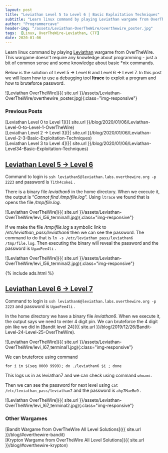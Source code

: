 ```yaml
---
layout: post
title: "Leviathan Level 5 to Level 6 | Basic Exploitation Techniques"
subtitle: "Learn linux command by playing Leviathan wargame from OverTheWire. This wargame doesn't require any knowledge about programming - just a bit of common sense and some knowledge about basic *nix commands. Below is the solution of Level 5 → Level 6 and Level 6 → Level 7. In this post we will learn how to use a debugging tool ltrace to exploit a program and how to bruteforce password"
author: "Programmercave"
header-img: "/assets/Leviathan-OverTheWire/overthewire_poster.jpg"
tags:  [Linux, OverTheWire-Leviathan, CTF]
date: 2020-01-06
---
```


Learn linux command by playing [Leviathan](https://overthewire.org/wargames/leviathan/) wargame from OverTheWire. This wargame doesn't require any knowledge about programming - just a bit of common sense and some knowledge about basic *nix commands.

Below is the solution of Level 5 → Level 6 and Level 6 → Level 7. In this post we will learn how to use a debugging tool **ltrace** to exploit a program and how to bruteforce password.

![Leviathan OverTheWire]({{ site.url }}/assets/Leviathan-OverTheWire/overthewire_poster.jpg){:class="img-responsive"}

### Previous Posts
[Leviathan Level 0 to Level 1]({{ site.url }}/blog/2020/01/06/Leviathan-Level-0-to-Level-1-OverTheWire)<br/>
[Leviathan Level 2 → Level 3]({{ site.url }}/blog/2020/01/06/Leviathan-Level-2-3-Basic-Exploitation-Techniques)<br/>
[Leviathan Level 3 to Level 4]({{ site.url }}/blog/2020/01/06/Leviathan-Level34-Basic-Exploitation-Techniques)<br/>

## [Leviathan Level 5 → Level 6](https://overthewire.org/wargames/leviathan/leviathan6.html)

Command to login is `ssh leviathan5@leviathan.labs.overthewire.org -p 2223` and password is  `Tith4cokei` .

There is a binary file *leviathan5* in the home directory. When we execute it, the output is “*Cannot find /tmp/file.log*”. Using `ltrace` we found that is opens the file */tmp/file.log*.

![Leviathan OverTheWire]({{ site.url }}/assets/Leviathan-OverTheWire/levi_l56_terminal1.jpg){:class="img-responsive"}

If we make the file */tmp/file.log* a symbolic link to */etc/leviathan_pass/leviathan6* then we can see the password. The command to do that is `ln -s /etc/leviathan_pass/leviathan6 /tmp/file.log`. Then executing the binary will reveal the password and the password is `UgaoFee4li` .

![Leviathan OverTheWire]({{ site.url }}/assets/Leviathan-OverTheWire/levi_l56_terminal2.jpg){:class="img-responsive"}

{% include ads.html %}<br/>

## [Leviathan Level 6 → Level 7](https://overthewire.org/wargames/leviathan/leviathan7.html)

Command to login is `ssh leviathan6@leviathan.labs.overthewire.org -p 2223` and password is  `UgaoFee4li` .

In the home directory we have a binary file *leviathan6*. When we execute it, the output says we need to enter 4 digit pin. We can bruteforce the 4 digit pin like we did in [Bandit level 24]({{ site.url }}/blog/2019/12/26/Bandit-Level-24-Level-25-OverTheWire).

![Leviathan OverTheWire]({{ site.url }}/assets/Leviathan-OverTheWire/levi_l67_terminal1.jpg){:class="img-responsive"}

We can bruteforce using command 
```
for i in $(seq 0000 9999); do ./leviathan6 $i ; done
```

This logs us in as leviathan7 and we can check using command `whoami`.

Then we can see the password for next level using `cat /etc/leviathan_pass/leviathan7` and the password is  `ahy7MaeBo9` .

![Leviathan OverTheWire]({{ site.url }}/assets/Leviathan-OverTheWire/levi_l67_terminal2.jpg){:class="img-responsive"}

### Other Wargames
[Bandit Wargame from OverTheWire All Level Solutions]({{ site.url }}/blog/#overthewire-bandit) <br/>
[Krypton Wargame from OverTheWire All Level Solutions]({{ site.url }}/blog/#overthewire-krypton)<br/>


